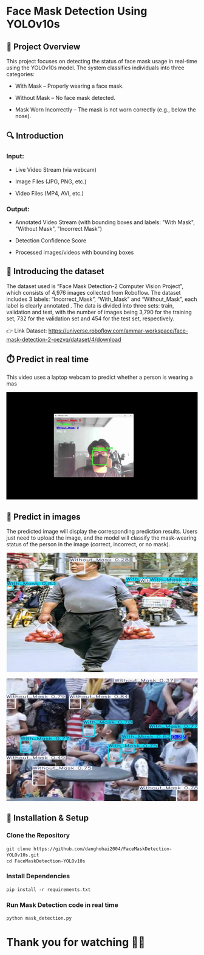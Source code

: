 # Face Mask Detection Using YOLOv10s
## 📌 Project Overview
This project focuses on detecting the status of face mask usage in real-time using the YOLOv10s model. The system classifies individuals into three categories:

* With Mask – Properly wearing a face mask.

* Without Mask – No face mask detected.

* Mask Worn Incorrectly – The mask is not worn correctly (e.g., below the nose).

## 🔍 Introduction
### Input:
* Live Video Stream (via webcam)

* Image Files (JPG, PNG, etc.)

* Video Files (MP4, AVI, etc.)
### Output:
* Annotated Video Stream (with bounding boxes and labels: "With Mask", "Without Mask", "Incorrect Mask")

* Detection Confidence Score

* Processed images/videos with bounding boxes
## 📁 Introducing the dataset
The dataset used is “Face Mask Detection-2 Computer Vision
Project”, which consists of 4,976 images collected from Roboflow. The dataset includes 3 labels:
“Incorrect_Mask”, “With_Mask” and “Without_Mask”, each label is clearly annotated
. The data is divided into three sets: train, validation and test, with the number of images being 3,790
for the training set, 732 for the validation set and 454 for the test set, respectively.

  👉 Link Dataset: https://universe.roboflow.com/ammar-workspace/face-mask-detection-2-oezvq/dataset/4/download
## ⏱️ Predict in real time
This video uses a laptop webcam to predict whether a person is wearing a mas

![Demo](demo/mask_detection.gif)
## 📸 Predict in images
The predicted image will display the corresponding prediction results. Users just need to upload the image, and the model will classify the mask-wearing status of the person in the image (correct, incorrect, or no mask).

![Example Prediction](demo/pre1.jpg)

![Example Prediction](demo/pre2.jpg)
## 🚀 Installation & Setup
### Clone the Repository
    git clone https://github.com/danghohai2004/FaceMaskDetection-YOLOv10s.git
    cd FaceMaskDetection-YOLOv10s
### Install Dependencies
    pip install -r requirements.txt
### Run Mask Detection code in real time
    python mask_detection.py
# Thank you for watching 🙏😊
